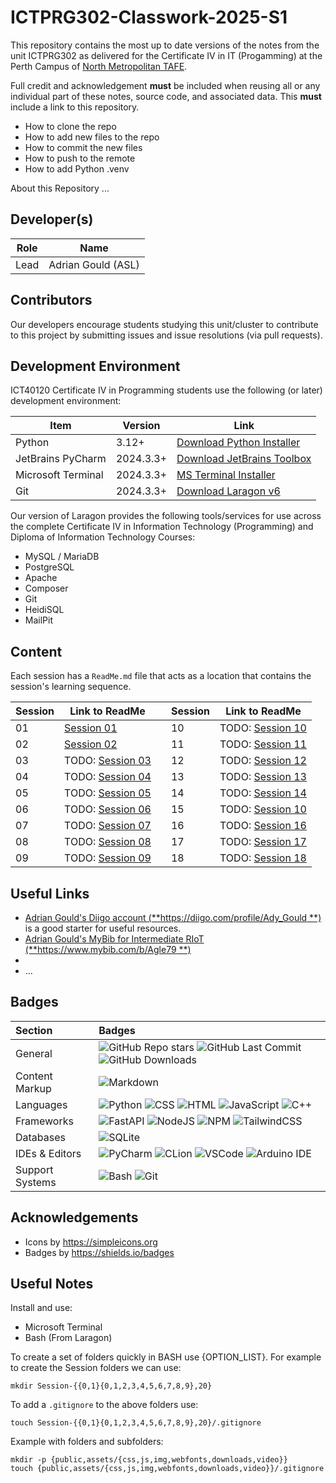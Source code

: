# ICTPRG302-Classwork-2025-S1

This repository contains the most up to date versions of the notes from the unit ICTPRG302
as delivered for the Certificate IV in IT (Progamming) at the Perth Campus of [North
Metropolitan TAFE](https://northmetrotafe.wa.edu.au).

Full credit and acknowledgement **must** be included when reusing all or any individual part of
these notes, source code, and associated data. This **must** include a link to this repository.

- How to clone the repo
- How to add new files to the repo
- How to commit the new files
- How to push to the remote
- How to add Python .venv

About this Repository
...

## Developer(s)

| Role | Name               |
|------|--------------------|
| Lead | Adrian Gould (ASL) |

## Contributors

Our developers encourage students studying this unit/cluster to contribute to this project by
submitting issues and issue resolutions (via pull requests).

## Development Environment

ICT40120 Certificate IV in Programming students use the following (or later) development 
environment:

| Item               | Version | Link                                                                                   |
|--------------------|---|----------------------------------------------------------------------------------------|
| Python             | 3.12+ | [Download Python Installer]()                                                          |
| JetBrains PyCharm  | 2024.3.3+ | [Download JetBrains Toolbox](https://www.jetbrains.com/toolbox-app/)                   |
| Microsoft Terminal | 2024.3.3+ | [MS Terminal Installer](https://apps.microsoft.com/detail/9n0dx20hk701?hl=en-gb&gl=US) |
| Git                | 2024.3.3+ | [Download Laragon v6](https://github.com/AdyGCode/NMTAFE-Laragon-v6)                   |

Our version of Laragon provides the following tools/services for use across the complete 
Certificate IV in Information Technology (Programming) and Diploma of Information 
Technology Courses:

- MySQL / MariaDB
- PostgreSQL
- Apache
- Composer
- Git
- HeidiSQL
- MailPit


## Content

Each session has a `ReadMe.md` file that acts as a location that contains the session's learning
sequence.

| Session | Link to ReadMe                           |     | Session | Link to ReadMe                           |
|---------|------------------------------------------|-----|---------|------------------------------------------|
| 01      | [Session 01](Session-01/ReadMe.md)       |     | 10      | TODO: [Session 10](Session-10/ReadMe.md) |
| 02      | [Session 02](Session-02/ReadMe)          |     | 11      | TODO: [Session 11](Session-11/ReadMe.md) |
| 03      | TODO: [Session 03](Session-03/ReadMe.md) |     | 12      | TODO: [Session 12](Session-12/ReadMe.md) |
| 04      | TODO: [Session 04](Session-04/ReadMe.md) |     | 13      | TODO: [Session 13](Session-13/ReadMe.md) |
| 05      | TODO: [Session 05](Session-05/ReadMe.md) |     | 14      | TODO: [Session 14](Session-14/ReadMe.md) |
| 06      | TODO: [Session 06](Session-06/ReadMe.md) |     | 15      | TODO: [Session 10](Session-10/ReadMe.md) |
| 07      | TODO: [Session 07](Session-07/ReadMe.md) |     | 16      | TODO: [Session 16](Session-16/ReadMe.md) |
| 08      | TODO: [Session 08](Session-08/ReadMe.md) |     | 17      | TODO: [Session 17](Session-17/ReadMe.md) |
| 09      | TODO: [Session 09](Session-09/ReadMe.md) |     | 18      | TODO: [Session 18](Session-18/ReadMe.md) |

## Useful Links

- [Adrian Gould's Diigo account (**https://diigo.com/profile/Ady_Gould
  **)](https://diigo.com/profile/Ady_Gould) is a
  good starter for useful resources.
- [Adrian Gould's MyBib for Intermediate RIoT (**https://www.mybib.com/b/Agle79
  **)](https://www.mybib.com/b/Agle79)
-
- ...

## Badges

| Section         | Badges                                                                                                                                                                                                                                                                                                                                                                                                                                                                                                                            |
|:----------------|:----------------------------------------------------------------------------------------------------------------------------------------------------------------------------------------------------------------------------------------------------------------------------------------------------------------------------------------------------------------------------------------------------------------------------------------------------------------------------------------------------------------------------------|
| General         | ![GitHub Repo stars](https://img.shields.io/github/stars/AdyGCode/ICT50220-InterRIoT-Notes?style=for-the-badge) ![GitHub Last Commit](https://img.shields.io/github/last-commit/AdyGCode/ICT50220-InterRIoT-Notes?style=for-the-badge) ![GitHub Downloads](https://img.shields.io/github/downloads/AdyGCode/ICT50220-InterRIoT-Notes/total?style=for-the-badge)                                                                                                                                                                   |
| Content Markup  | ![Markdown](https://img.shields.io/badge/markdown-000000.svg?style=for-the-badge&logo=markdown&logoColor=white)                                                                                                                                                                                                                                                                                                                                                                                                                   |
| Languages       | ![Python](https://img.shields.io/badge/python-000000?style=for-the-badge&logo=python&logoColor=#3776AB) ![CSS](https://img.shields.io/badge/css3-000000?style=for-the-badge&logo=css3&logoColor=1572B6) ![HTML](https://img.shields.io/badge/html5-000000?style=for-the-badge&logo=html5&logoColor=E34F26) ![JavaScript](https://img.shields.io/badge/javascript-000000?style=for-the-badge&logo=javascript&logoColor=F7DF1E) ![C++](https://img.shields.io/badge/c++-000000?style=for-the-badge&logo=cplusplus&logoColor=F7DF1E) |
| Frameworks      | ![FastAPI](https://img.shields.io/badge/FASTAPI-009688?style=for-the-badge&logo=fastapi&logoColor=ffffff) ![NodeJS](https://img.shields.io/badge/node.js-5FA04E?style=for-the-badge&logo=nodedotjs&logoColor=ffffff) ![NPM](https://img.shields.io/badge/npm-CB3837?style=for-the-badge&logo=npm&logoColor=ffffff) ![TailwindCSS](https://img.shields.io/badge/tailwindcss-06B6D4?style=for-the-badge&logo=tailwindcss&logoColor=ffffff)                                                                                          |
| Databases       | ![SQLite](https://img.shields.io/badge/SQLite-003B57?style=for-the-badge&logo=sqlite&logoColor=ffffff)                                                                                                                                                                                                                                                                                                                                                                                                                            |
| IDEs & Editors  | ![PyCharm](https://img.shields.io/badge/pycharm-000000?style=for-the-badge&logo=pycharm&logoColor=ffffff) ![CLion](https://img.shields.io/badge/clion-000000?style=for-the-badge&logo=clion&logoColor=ffffff) ![VSCode](https://img.shields.io/badge/vscode-000000?style=for-the-badge&logo=vscode&logoColor=ffffff) ![Arduino IDE](https://img.shields.io/badge/ardunio-000000?style=for-the-badge&logo=arduino&logoColor=ffffff)                                                                                                |
| Support Systems | ![Bash](https://img.shields.io/badge/bash-4EAA25?style=for-the-badge&logo=gnubash&logoColor=ffffff) ![Git](https://img.shields.io/badge/git-F05032?style=for-the-badge&logo=git&logoColor=ffffff)                                                                                                                                                                                                                                                                                                                                 |

## Acknowledgements

- Icons by https://simpleicons.org
- Badges by https://shields.io/badges


## Useful Notes

Install and use:
- Microsoft Terminal
- Bash (From Laragon)

To create a set of folders quickly in BASH use {OPTION_LIST}. For example
to create the Session folders we can use:

```shell
mkdir Session-{{0,1}{0,1,2,3,4,5,6,7,8,9},20}
```

To add a `.gitignore` to the above folders use:

```shell
touch Session-{{0,1}{0,1,2,3,4,5,6,7,8,9},20}/.gitignore
```

Example with folders and subfolders:

```shell
mkdir -p {public,assets/{css,js,img,webfonts,downloads,video}}
touch {public,assets/{css,js,img,webfonts,downloads,video}}/.gitignore

```